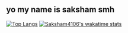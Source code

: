 ## yo my name is saksham smh


[![Top Langs](https://github-readme-stats.vercel.app/api/top-langs/?username=DaRealTurtyWurty&layout=compact&theme=dark)](https://github.com/anuraghazra/github-readme-stats)
[![Saksham4106's wakatime stats](https://github-readme-stats.vercel.app/api/wakatime?username=Saksham4106)](https://github.com/anuraghazra/github-readme-stats)
<!--
**saksham4106/saksham4106** is a ✨ _special_ ✨ repository because its `README.md` (this file) appears on your GitHub profile.

Here are some ideas to get you started:

- 🔭 I’m currently working on ...
- 🌱 I’m currently learning ...
- 👯 I’m looking to collaborate on ...
- 🤔 I’m looking for help with ...
- 💬 Ask me about ...
- 📫 How to reach me: ...
- 😄 Pronouns: ...
- ⚡ Fun fact: ...
-->
